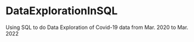 # DataExplorationInSQL
Using SQL to do Data Exploration of Covid-19 data from Mar. 2020 to Mar. 2022

